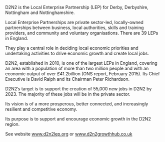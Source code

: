 D2N2 is the Local Enterprise Partnership (LEP) for Derby, Derbyshire, Nottingham and Nottinghamshire.

Local Enterprise Partnerships are private sector-led, locally-owned partnerships between business, local authorities, skills and training providers, and community and voluntary organisations. There are 39 LEPs in England.

They play a central role in deciding local economic priorities and undertaking activities to drive economic growth and create local jobs.

D2N2, established in 2010, is one of the largest LEPs in England, covering an area with a population of more than two million people and with an economic output of over £41.2billion (ONS report, February 2015).
Its Chief Executive is David Ralph and its Chairman Peter Richardson.

D2N2’s target is to support the creation of 55,000 new jobs in D2N2 by 2023. The majority of these jobs will be in the private sector.

Its vision is of a more prosperous, better connected, and increasingly resilient and competitive economy.

Its purpose is to support and encourage economic growth in the D2N2 region.

See website www.d2n2lep.org or www.d2n2growthhub.co.uk
